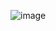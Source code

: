 ![image](https://github.com/zzeus-lab/poligon-lines-motion/assets/32180529/86629517-ee53-4ce3-b2ee-7a92a9ea21af)
